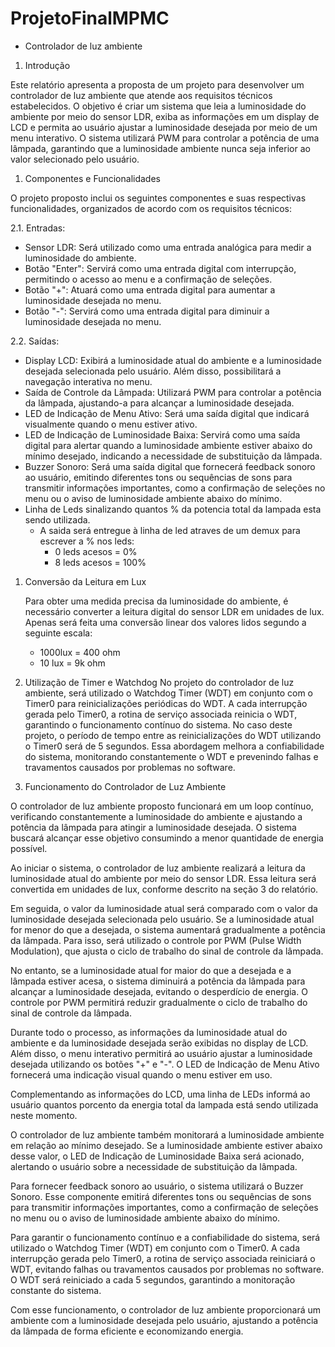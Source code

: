 # ProjetoFinalMPMC
- Controlador de luz ambiente
1. Introdução

Este relatório apresenta a proposta de um projeto para desenvolver um controlador de luz ambiente que atende aos requisitos técnicos estabelecidos. O objetivo é criar um sistema que leia a luminosidade do ambiente por meio do sensor LDR, exiba as informações em um display de LCD e permita ao usuário ajustar a luminosidade desejada por meio de um menu interativo. O sistema utilizará PWM para controlar a potência de uma lâmpada, garantindo que a luminosidade ambiente nunca seja inferior ao valor selecionado pelo usuário.

1. Componentes e Funcionalidades

O projeto proposto inclui os seguintes componentes e suas respectivas funcionalidades, organizados de acordo com os requisitos técnicos:

2.1. Entradas:

- Sensor LDR: Será utilizado como uma entrada analógica para medir a luminosidade do ambiente.
- Botão "Enter": Servirá como uma entrada digital com interrupção, permitindo o acesso ao menu e a confirmação de seleções.
- Botão "+": Atuará como uma entrada digital para aumentar a luminosidade desejada no menu.
- Botão "-": Servirá como uma entrada digital para diminuir a luminosidade desejada no menu.

2.2. Saídas:

- Display LCD: Exibirá a luminosidade atual do ambiente e a luminosidade desejada selecionada pelo usuário. Além disso, possibilitará a navegação interativa no menu.
- Saída de Controle da Lâmpada: Utilizará PWM para controlar a potência da lâmpada, ajustando-a para alcançar a luminosidade desejada.
- LED de Indicação de Menu Ativo: Será uma saída digital que indicará visualmente quando o menu estiver ativo.
- LED de Indicação de Luminosidade Baixa: Servirá como uma saída digital para alertar quando a luminosidade ambiente estiver abaixo do mínimo desejado, indicando a necessidade de substituição da lâmpada.
- Buzzer Sonoro: Será uma saída digital que fornecerá feedback sonoro ao usuário, emitindo diferentes tons ou sequências de sons para transmitir informações importantes, como a confirmação de seleções no menu ou o aviso de luminosidade ambiente abaixo do mínimo.
- Linha de Leds sinalizando quantos % da potencia total da lampada esta sendo utilizada.
    - A saida será entregue à linha de led atraves de um demux para escrever a % nos leds:
        - 0 leds acesos = 0%
        - 8 leds acesos = 100%
1. Conversão da Leitura em Lux
    
    Para obter uma medida precisa da luminosidade do ambiente, é necessário converter a leitura digital do sensor LDR em unidades de lux. Apenas será feita uma conversão linear dos valores lidos segundo a seguinte escala:
    
    - 1000lux = 400 ohm
    - 10 lux  = 9k  ohm
    
2. Utilização de Timer e Watchdog
No projeto do controlador de luz ambiente, será utilizado o Watchdog Timer (WDT) em conjunto com o Timer0 para reinicializações periódicas do WDT. A cada interrupção gerada pelo Timer0, a rotina de serviço associada reinicia o WDT, garantindo o funcionamento contínuo do sistema. No caso deste projeto, o período de tempo entre as reinicializações do WDT utilizando o Timer0 será de 5 segundos. Essa abordagem melhora a confiabilidade do sistema, monitorando constantemente o WDT e prevenindo falhas e travamentos causados por problemas no software.
3. Funcionamento do Controlador de Luz Ambiente

O controlador de luz ambiente proposto funcionará em um loop contínuo, verificando constantemente a luminosidade do ambiente e ajustando a potência da lâmpada para atingir a luminosidade desejada. O sistema buscará alcançar esse objetivo consumindo a menor quantidade de energia possível.

Ao iniciar o sistema, o controlador de luz ambiente realizará a leitura da luminosidade atual do ambiente por meio do sensor LDR. Essa leitura será convertida em unidades de lux, conforme descrito na seção 3 do relatório.

Em seguida, o valor da luminosidade atual será comparado com o valor da luminosidade desejada selecionada pelo usuário. Se a luminosidade atual for menor do que a desejada, o sistema aumentará gradualmente a potência da lâmpada. Para isso, será utilizado o controle por PWM (Pulse Width Modulation), que ajusta o ciclo de trabalho do sinal de controle da lâmpada.

No entanto, se a luminosidade atual for maior do que a desejada e a lâmpada estiver acesa, o sistema diminuirá a potência da lâmpada para alcançar a luminosidade desejada, evitando o desperdício de energia. O controle por PWM permitirá reduzir gradualmente o ciclo de trabalho do sinal de controle da lâmpada.

Durante todo o processo, as informações da luminosidade atual do ambiente e da luminosidade desejada serão exibidas no display de LCD. Além disso, o menu interativo permitirá ao usuário ajustar a luminosidade desejada utilizando os botões "+" e "-". O LED de Indicação de Menu Ativo fornecerá uma indicação visual quando o menu estiver em uso.

Complementando as informações do LCD, uma linha de LEDs informá ao usuário quantos porcento da energia total da lampada está sendo utilizada neste momento.

O controlador de luz ambiente também monitorará a luminosidade ambiente em relação ao mínimo desejado. Se a luminosidade ambiente estiver abaixo desse valor, o LED de Indicação de Luminosidade Baixa será acionado, alertando o usuário sobre a necessidade de substituição da lâmpada.

Para fornecer feedback sonoro ao usuário, o sistema utilizará o Buzzer Sonoro. Esse componente emitirá diferentes tons ou sequências de sons para transmitir informações importantes, como a confirmação de seleções no menu ou o aviso de luminosidade ambiente abaixo do mínimo.

Para garantir o funcionamento contínuo e a confiabilidade do sistema, será utilizado o Watchdog Timer (WDT) em conjunto com o Timer0. A cada interrupção gerada pelo Timer0, a rotina de serviço associada reiniciará o WDT, evitando falhas ou travamentos causados por problemas no software. O WDT será reiniciado a cada 5 segundos, garantindo a monitoração constante do sistema.

Com esse funcionamento, o controlador de luz ambiente proporcionará um ambiente com a luminosidade desejada pelo usuário, ajustando a potência da lâmpada de forma eficiente e economizando energia.